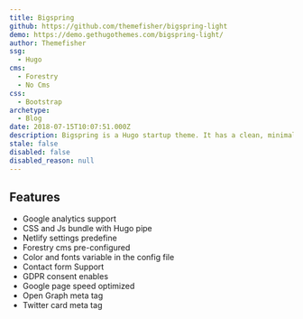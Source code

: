 ```yaml
---
title: Bigspring
github: https://github.com/themefisher/bigspring-light
demo: https://demo.gethugothemes.com/bigspring-light/
author: Themefisher
ssg:
  - Hugo
cms:
  - Forestry
  - No Cms
css:
  - Bootstrap
archetype:
  - Blog
date: 2018-07-15T10:07:51.000Z
description: Bigspring is a Hugo startup theme. It has a clean, minimal, fresh UI.
stale: false
disabled: false
disabled_reason: null
---
```


## Features
* Google analytics support
* CSS and Js bundle with Hugo pipe
* Netlify settings predefine
* Forestry cms pre-configured
* Color and fonts variable in the config file
* Contact form Support
* GDPR consent enables
* Google page speed optimized
* Open Graph meta tag
* Twitter card meta tag